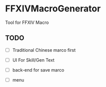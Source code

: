 # FFXIVMacroGenerator
Tool for FFXIV Macro

## TODO
- [ ] Traditional Chinese marco first
- [ ] UI For Skill/Gen Text
- [ ] back-end for save marco
- [ ] menu


